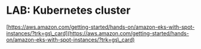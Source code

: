 # LAB: Kubernetes cluster

[https://aws.amazon.com/getting-started/hands-on/amazon-eks-with-spot-instances/?trk=gs\_card](https://aws.amazon.com/getting-started/hands-on/amazon-eks-with-spot-instances/?trk=gs\_card)
